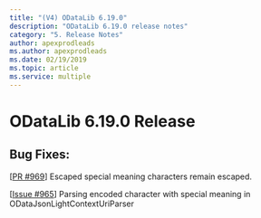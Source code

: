 ```yaml
---
title: "(V4) ODataLib 6.19.0"
description: "ODataLib 6.19.0 release notes"
category: "5. Release Notes"
author: apexprodleads
ms.author: apexprodleads
ms.date: 02/19/2019
ms.topic: article
ms.service: multiple
---
```


# ODataLib 6.19.0 Release

## Bug Fixes: 

[[PR #969](https://github.com/OData/odata.net/pull/969)] Escaped special meaning characters remain escaped.

[[Issue #965](https://github.com/OData/odata.net/issues/965)] Parsing encoded character with special meaning in ODataJsonLightContextUriParser
